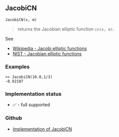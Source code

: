 ## JacobiCN

```
JacobiCN(x, m)
```

> returns the Jacobian elliptic function `cn(x, m)`. 
   

See
* [Wikipedia - Jacobi elliptic functions](https://en.wikipedia.org/wiki/Jacobi_elliptic_functions)
* [NIST - Jacobian elliptic functions](https://dlmf.nist.gov/22.5)

### Examples

```
>> JacobiCN(10.0,1/3)
-0.92107
```






### Implementation status

* &#x2705; - full supported

### Github

* [Implementation of JacobiCN](https://github.com/axkr/symja_android_library/blob/master/symja_android_library/matheclipse-core/src/main/java/org/matheclipse/core/builtin/EllipticIntegrals.java#L1599) 
